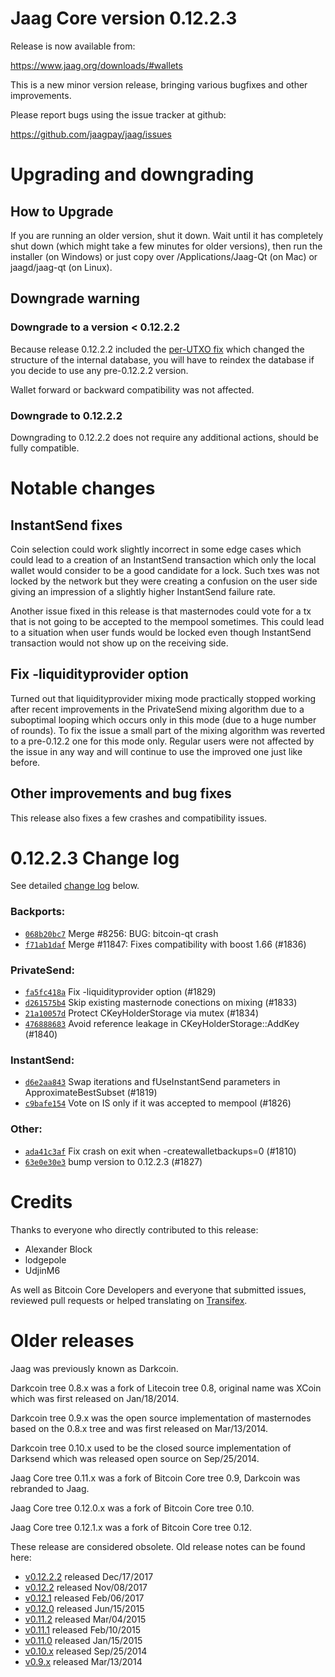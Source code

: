 Jaag Core version 0.12.2.3
==========================

Release is now available from:

  <https://www.jaag.org/downloads/#wallets>

This is a new minor version release, bringing various bugfixes and other
improvements.

Please report bugs using the issue tracker at github:

  <https://github.com/jaagpay/jaag/issues>


Upgrading and downgrading
=========================

How to Upgrade
--------------

If you are running an older version, shut it down. Wait until it has completely
shut down (which might take a few minutes for older versions), then run the
installer (on Windows) or just copy over /Applications/Jaag-Qt (on Mac) or
jaagd/jaag-qt (on Linux).

Downgrade warning
-----------------

### Downgrade to a version < 0.12.2.2

Because release 0.12.2.2 included the [per-UTXO fix](release-notes/jaag/release-notes-0.12.2.2.md#per-utxo-fix)
which changed the structure of the internal database, you will have to reindex
the database if you decide to use any pre-0.12.2.2 version.

Wallet forward or backward compatibility was not affected.

### Downgrade to 0.12.2.2

Downgrading to 0.12.2.2 does not require any additional actions, should be
fully compatible.

Notable changes
===============

InstantSend fixes
-----------------

Coin selection could work slightly incorrect in some edge cases which could
lead to a creation of an InstantSend transaction which only the local wallet
would consider to be a good candidate for a lock. Such txes was not locked by
the network but they were creating a confusion on the user side giving an
impression of a slightly higher InstantSend failure rate.

Another issue fixed in this release is that masternodes could vote for a tx
that is not going to be accepted to the mempool sometimes. This could lead to
a situation when user funds would be locked even though InstantSend transaction
would not show up on the receiving side.

Fix -liquidityprovider option
-----------------------------

Turned out that liquidityprovider mixing mode practically stopped working after
recent improvements in the PrivateSend mixing algorithm due to a suboptimal
looping which occurs only in this mode (due to a huge number of rounds). To fix
the issue a small part of the mixing algorithm was reverted to a pre-0.12.2 one
for this mode only. Regular users were not affected by the issue in any way and
will continue to use the improved one just like before.

Other improvements and bug fixes
--------------------------------

This release also fixes a few crashes and compatibility issues.


0.12.2.3 Change log
===================

See detailed [change log](https://github.com/jaagpay/jaag/compare/v0.12.2.2...jaagpay:v0.12.2.3) below.

### Backports:
- [`068b20bc7`](https://github.com/jaagpay/jaag/commit/068b20bc7) Merge #8256: BUG: bitcoin-qt crash
- [`f71ab1daf`](https://github.com/jaagpay/jaag/commit/f71ab1daf) Merge #11847: Fixes compatibility with boost 1.66 (#1836)

### PrivateSend:
- [`fa5fc418a`](https://github.com/jaagpay/jaag/commit/fa5fc418a) Fix -liquidityprovider option (#1829)
- [`d261575b4`](https://github.com/jaagpay/jaag/commit/d261575b4) Skip existing masternode conections on mixing (#1833)
- [`21a10057d`](https://github.com/jaagpay/jaag/commit/21a10057d) Protect CKeyHolderStorage via mutex (#1834)
- [`476888683`](https://github.com/jaagpay/jaag/commit/476888683) Avoid reference leakage in CKeyHolderStorage::AddKey (#1840)

### InstantSend:
- [`d6e2aa843`](https://github.com/jaagpay/jaag/commit/d6e2aa843) Swap iterations and fUseInstantSend parameters in ApproximateBestSubset (#1819)
- [`c9bafe154`](https://github.com/jaagpay/jaag/commit/c9bafe154) Vote on IS only if it was accepted to mempool (#1826)

### Other:
- [`ada41c3af`](https://github.com/jaagpay/jaag/commit/ada41c3af) Fix crash on exit when -createwalletbackups=0 (#1810)
- [`63e0e30e3`](https://github.com/jaagpay/jaag/commit/63e0e30e3) bump version to 0.12.2.3 (#1827)

Credits
=======

Thanks to everyone who directly contributed to this release:

- Alexander Block
- lodgepole
- UdjinM6

As well as Bitcoin Core Developers and everyone that submitted issues,
reviewed pull requests or helped translating on
[Transifex](https://www.transifex.com/projects/p/jaag/).


Older releases
==============

Jaag was previously known as Darkcoin.

Darkcoin tree 0.8.x was a fork of Litecoin tree 0.8, original name was XCoin
which was first released on Jan/18/2014.

Darkcoin tree 0.9.x was the open source implementation of masternodes based on
the 0.8.x tree and was first released on Mar/13/2014.

Darkcoin tree 0.10.x used to be the closed source implementation of Darksend
which was released open source on Sep/25/2014.

Jaag Core tree 0.11.x was a fork of Bitcoin Core tree 0.9,
Darkcoin was rebranded to Jaag.

Jaag Core tree 0.12.0.x was a fork of Bitcoin Core tree 0.10.

Jaag Core tree 0.12.1.x was a fork of Bitcoin Core tree 0.12.

These release are considered obsolete. Old release notes can be found here:

- [v0.12.2.2](release-notes/jaag/release-notes-0.12.2.2.md) released Dec/17/2017
- [v0.12.2](release-notes/jaag/release-notes-0.12.2.md) released Nov/08/2017
- [v0.12.1](release-notes/jaag/release-notes-0.12.1.md) released Feb/06/2017
- [v0.12.0](release-notes/jaag/release-notes-0.12.0.md) released Jun/15/2015
- [v0.11.2](release-notes/jaag/release-notes-0.11.2.md) released Mar/04/2015
- [v0.11.1](release-notes/jaag/release-notes-0.11.1.md) released Feb/10/2015
- [v0.11.0](release-notes/jaag/release-notes-0.11.0.md) released Jan/15/2015
- [v0.10.x](release-notes/jaag/release-notes-0.10.0.md) released Sep/25/2014
- [v0.9.x](release-notes/jaag/release-notes-0.9.0.md) released Mar/13/2014

